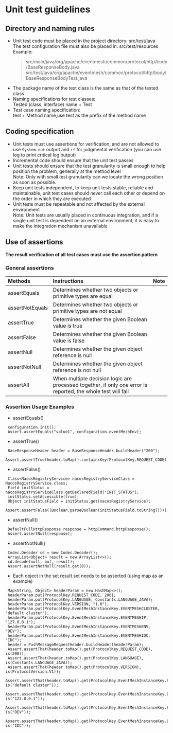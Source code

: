 # Unit test guidelines

## Directory and naming rules

+ Unit test code must be placed in the project directory: src/test/java  
  The test configuration file must also be placed in: src/test/resources  
  Example:  
  >src/main/java/org/apache/eventmesh/common/protocol/http/body/BaseResponseBody.java
  >src/test/java/org/apache/eventmesh/common/protocol/http/body/BaseResponseBodyTest.java
+ The package name of the test class is the same as that of the tested class
+ Naming specifications for test classes:  
  Tested (class, interface) name + Test
+ Test case naming specification:  
  test + Method name,use test as the prefix of the method name

## Coding specification

+ Unit tests must use assertions for verification, and are not allowed to use `System.out` output and `if` for judgmental verification (you can use log to print critical log output)
+ Incremental code should ensure that the unit test passes
+ Unit tests should ensure that the test granularity is small enough to help position the problem, generally at the method level  
  Note: Only with small test granularity can we locate the wrong position as soon as possible.
+ Keep unit tests independent, to keep unit tests stable, reliable and maintainable, unit test cases should never call each other or depend on the order in which they are executed
+ Unit tests must be repeatable and not affected by the external environment  
  Note: Unit tests are usually placed in continuous integration, and if a single unit test is dependent on an external environment, it is easy to make the integration mechanism unavailable

## Use of assertions

**The result verification of all test cases must use the assertion pattern**

### General assertions

| Methods | Instructions | Note |
| :-------------- | :-------------- | -------------- |
| assertEquals    | Determines whether two objects or primitive types are equal |  |
| assertNotEquals | Determines whether two objects or primitive types are not equal |  |
| assertTrue      | Determines whether the given Boolean value is true |  |
| assertFalse     | Determines whether the given Boolean value is false |  |
| assertNull      | Determines whether the given object reference is null |  |
| assertNotNull   | Determines whether the given object reference is not null |  |
| assertAll       | When multiple decision logic are processed together, if only one error is reported, the whole test will fail |  |

### Assertion Usage Examples

+ assertEquals()
```
 configuration.init();
 Assert.assertEquals("value1", configuration.eventMeshEnv);
```

+ assertTrue()
```
 BaseResponseHeader header = BaseResponseHeader.buildHeader("200");
 Assert.assertTrue(header.toMap().containsKey(ProtocolKey.REQUEST_CODE));
```

+ assertFalse()
```
 Class<NacosRegistryService> nacosRegistryServiceClass = NacosRegistryService.class;
 Field initStatus = nacosRegistryServiceClass.getDeclaredField("INIT_STATUS");
 initStatus.setAccessible(true);
 Object initStatusField = initStatus.get(nacosRegistryService);
 Assert.assertFalse((Boolean.parseBoolean(initStatusField.toString())));
```

+ assertNull()
```
 DefaultFullHttpResponse response = httpCommand.httpResponse();
 Assert.assertNull(response);
```

+ assertNotNull()
```
 Codec.Decoder cd = new Codec.Decoder();
 ArrayList<Object> result = new ArrayList<>();
 cd.decode(null, buf, result);
 Assert.assertNotNull(result.get(0));
```

+ Each object in the set result set needs to be asserted (using map as an example)
```
 Map<String, Object> headerParam = new HashMap<>();
 headerParam.put(ProtocolKey.REQUEST_CODE, 200);
 headerParam.put(ProtocolKey.LANGUAGE, Constants.LANGUAGE_JAVA);
 headerParam.put(ProtocolKey.VERSION, "1.0");
 headerParam.put(ProtocolKey.EventMeshInstanceKey.EVENTMESHCLUSTER, "default cluster");
 headerParam.put(ProtocolKey.EventMeshInstanceKey.EVENTMESHIP, "127.0.0.1");
 headerParam.put(ProtocolKey.EventMeshInstanceKey.EVENTMESHENV, "DEV");
 headerParam.put(ProtocolKey.EventMeshInstanceKey.EVENTMESHIDC, "IDC");
 header = PushMessageRequestHeader.buildHeader(headerParam);
 Assert.assertThat(header.toMap().get(ProtocolKey.REQUEST_CODE), is(200));
 Assert.assertThat(header.toMap().get(ProtocolKey.LANGUAGE), is(Constants.LANGUAGE_JAVA));
 Assert.assertThat(header.toMap().get(ProtocolKey.VERSION), is(ProtocolVersion.V1));
 Assert.assertThat(header.toMap().get(ProtocolKey.EventMeshInstanceKey.EVENTMESHCLUSTER), is("default cluster"));
 Assert.assertThat(header.toMap().get(ProtocolKey.EventMeshInstanceKey.EVENTMESHIP), is("127.0.0.1"));
 Assert.assertThat(header.toMap().get(ProtocolKey.EventMeshInstanceKey.EVENTMESHENV), is("DEV"));
 Assert.assertThat(header.toMap().get(ProtocolKey.EventMeshInstanceKey.EVENTMESHIDC), is("IDC"));
```
